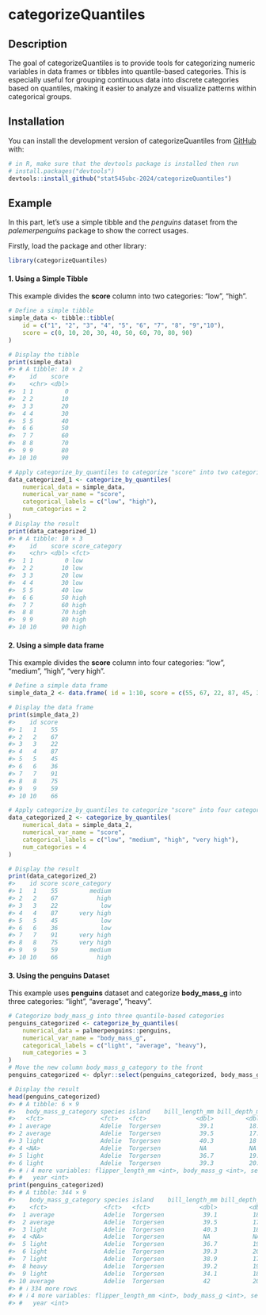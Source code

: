 
<!-- README.md is generated from README.Rmd. Please edit that file -->

# categorizeQuantiles

<!-- badges: start -->
<!-- badges: end -->

## Description

The goal of categorizeQuantiles is to provide tools for categorizing
numeric variables in data frames or tibbles into quantile-based
categories. This is especially useful for grouping continuous data into
discrete categories based on quantiles, making it easier to analyze and
visualize patterns within categorical groups.

## Installation

You can install the development version of categorizeQuantiles from
[GitHub](https://github.com/) with:

``` r
# in R, make sure that the devtools package is installed then run 
# install.packages("devtools")
devtools::install_github("stat545ubc-2024/categorizeQuantiles")
```

## Example

In this part, let’s use a simple tibble and the *penguins* dataset from
the *palemerpenguins* package to show the correct usages.

Firstly, load the package and other library:

``` r
library(categorizeQuantiles)
```

#### 1. Using a Simple Tibble

This example divides the **score** column into two categories: “low”,
“high”.

``` r
# Define a simple tibble
simple_data <- tibble::tibble(
    id = c("1", "2", "3", "4", "5", "6", "7", "8", "9","10"),
    score = c(0, 10, 20, 30, 40, 50, 60, 70, 80, 90)
)

# Display the tibble
print(simple_data)
#> # A tibble: 10 × 2
#>    id    score
#>    <chr> <dbl>
#>  1 1         0
#>  2 2        10
#>  3 3        20
#>  4 4        30
#>  5 5        40
#>  6 6        50
#>  7 7        60
#>  8 8        70
#>  9 9        80
#> 10 10       90

# Apply categorize_by_quantiles to categorize "score" into two categories
data_categorized_1 <- categorize_by_quantiles(
    numerical_data = simple_data,
    numerical_var_name = "score",
    categorical_labels = c("low", "high"),
    num_categories = 2
)
# Display the result
print(data_categorized_1)
#> # A tibble: 10 × 3
#>    id    score score_category
#>    <chr> <dbl> <fct>         
#>  1 1         0 low           
#>  2 2        10 low           
#>  3 3        20 low           
#>  4 4        30 low           
#>  5 5        40 low           
#>  6 6        50 high          
#>  7 7        60 high          
#>  8 8        70 high          
#>  9 9        80 high          
#> 10 10       90 high
```

#### 2. Using a simple data frame

This example divides the **score** column into four categories: “low”,
“medium”, “high”, “very high”.

``` r
# Define a simple data frame
simple_data_2 <- data.frame( id = 1:10, score = c(55, 67, 22, 87, 45, 36, 91, 75, 59, 66) ) 

# Display the data frame
print(simple_data_2)
#>    id score
#> 1   1    55
#> 2   2    67
#> 3   3    22
#> 4   4    87
#> 5   5    45
#> 6   6    36
#> 7   7    91
#> 8   8    75
#> 9   9    59
#> 10 10    66

# Apply categorize_by_quantiles to categorize "score" into four categories
data_categorized_2 <- categorize_by_quantiles(
    numerical_data = simple_data_2,
    numerical_var_name = "score",
    categorical_labels = c("low", "medium", "high", "very high"),
    num_categories = 4
)

# Display the result
print(data_categorized_2)
#>    id score score_category
#> 1   1    55         medium
#> 2   2    67           high
#> 3   3    22            low
#> 4   4    87      very high
#> 5   5    45            low
#> 6   6    36            low
#> 7   7    91      very high
#> 8   8    75      very high
#> 9   9    59         medium
#> 10 10    66           high
```

#### 3. Using the penguins Dataset

This example uses **penguins** dataset and categorize **body_mass_g**
into three categories: “light”, “average”, “heavy”.

``` r
# Categorize body_mass_g into three quantile-based categories
penguins_categorized <- categorize_by_quantiles(
    numerical_data = palmerpenguins::penguins,
    numerical_var_name = "body_mass_g",
    categorical_labels = c("light", "average", "heavy"),
    num_categories = 3
)
# Move the new column body_mass_g_category to the front
penguins_categorized <- dplyr::select(penguins_categorized, body_mass_g_category, dplyr::everything())

# Display the result
head(penguins_categorized)
#> # A tibble: 6 × 9
#>   body_mass_g_category species island    bill_length_mm bill_depth_mm
#>   <fct>                <fct>   <fct>              <dbl>         <dbl>
#> 1 average              Adelie  Torgersen           39.1          18.7
#> 2 average              Adelie  Torgersen           39.5          17.4
#> 3 light                Adelie  Torgersen           40.3          18  
#> 4 <NA>                 Adelie  Torgersen           NA            NA  
#> 5 light                Adelie  Torgersen           36.7          19.3
#> 6 light                Adelie  Torgersen           39.3          20.6
#> # ℹ 4 more variables: flipper_length_mm <int>, body_mass_g <int>, sex <fct>,
#> #   year <int>
print(penguins_categorized)
#> # A tibble: 344 × 9
#>    body_mass_g_category species island    bill_length_mm bill_depth_mm
#>    <fct>                <fct>   <fct>              <dbl>         <dbl>
#>  1 average              Adelie  Torgersen           39.1          18.7
#>  2 average              Adelie  Torgersen           39.5          17.4
#>  3 light                Adelie  Torgersen           40.3          18  
#>  4 <NA>                 Adelie  Torgersen           NA            NA  
#>  5 light                Adelie  Torgersen           36.7          19.3
#>  6 light                Adelie  Torgersen           39.3          20.6
#>  7 light                Adelie  Torgersen           38.9          17.8
#>  8 heavy                Adelie  Torgersen           39.2          19.6
#>  9 light                Adelie  Torgersen           34.1          18.1
#> 10 average              Adelie  Torgersen           42            20.2
#> # ℹ 334 more rows
#> # ℹ 4 more variables: flipper_length_mm <int>, body_mass_g <int>, sex <fct>,
#> #   year <int>
```
